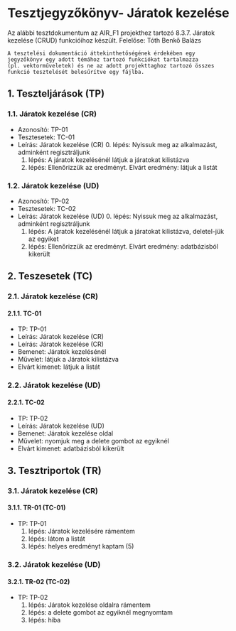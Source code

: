 # Tesztjegyzőkönyv- Járatok kezelése

Az alábbi tesztdokumentum az AIR_F1 projekthez tartozó 8.3.7. Járatok kezelése (CRUD)  funkcióihoz készült. Felelőse: Tóth Benkő Balázs

``` 
A tesztelési dokumentáció áttekinthetőségének érdekében egy jegyzőkönyv egy adott témához tartozó funkciókat tartalmazza 
(pl. vektorműveletek) és ne az adott projekttaghoz tartozó összes funkció tesztelését belesűrítve egy fájlba.
``` 

## 1. Teszteljárások (TP)

### 1.1. Járatok kezelése (CR) 
- Azonosító: TP-01
- Tesztesetek: TC-01
- Leírás: Járatok kezelése (CR) 
    0. lépés: Nyissuk meg az alkalmazást, adminként regisztráljunk
    1. lépés: A járatok kezelésénél látjuk a járatokat kilistázva
    2. lépés: Ellenőrizzük az eredményt. Elvárt eredmény: látjuk a listát

### 1.2. Járatok kezelése (UD) 
- Azonosító: TP-02
- Tesztesetek: TC-02
- Leírás: Járatok kezelése (UD) 
    0. lépés: Nyissuk meg az alkalmazást, adminként regisztráljunk
    1. lépés: A járatok kezelésénél látjuk a járatokat kilistázva, deletel-jük az egyiket
    2. lépés: Ellenőrizzük az eredményt. Elvárt eredmény: adatbázisból kikerült

## 2. Teszesetek (TC)

### 2.1. Járatok kezelése (CR) 

#### 2.1.1. TC-01
- TP: TP-01
- Leírás: Járatok kezelése (CR) 
- Leírás: Járatok kezelése (CR) 
- Bemenet: Járatok kezelésénél
- Művelet: látjuk a Járatok kilistázva
- Elvárt kimenet: látjuk a listát


### 2.2. Járatok kezelése (UD) 

#### 2.2.1. TC-02
- TP: TP-02
- Leírás: Járatok kezelése (UD) 
- Bemenet: Járatok kezelése oldal
- Művelet: nyomjuk meg a delete gombot az egyiknél
- Elvárt kimenet: adatbázisból kikerült

## 3. Tesztriportok (TR)

### 3.1. Járatok kezelése (CR) 

#### 3.1.1. TR-01 (TC-01)
- TP: TP-01
    1. lépés: Járatok kezelésére rámentem
    2. lépés: látom a listát 
    3. lépés: helyes eredményt kaptam (5)
    

### 3.2. Járatok kezelése (UD) 

#### 3.2.1. TR-02 (TC-02)
- TP: TP-02
    1. lépés: Járatok kezelése oldalra rámentem
    2. lépés: a delete gombot az egyiknél megnyomtam
    3. lépés: hiba


    
